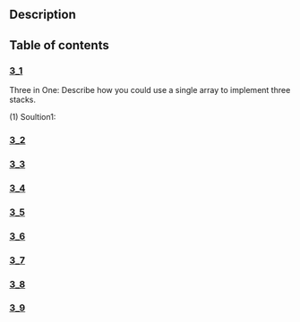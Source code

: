 ## Description
## Table of contents
### [3_1](./3_1)
Three in One: Describe how you could use a single array to implement three stacks.  

(1) Soultion1:
### [3_2](./3_2)
### [3_3](./3_3)
### [3_4](./3_4)
### [3_5](./3_5)
### [3_6](./3_6)
### [3_7](./3_7)
### [3_8](./3_8)
### [3_9](./3_9)